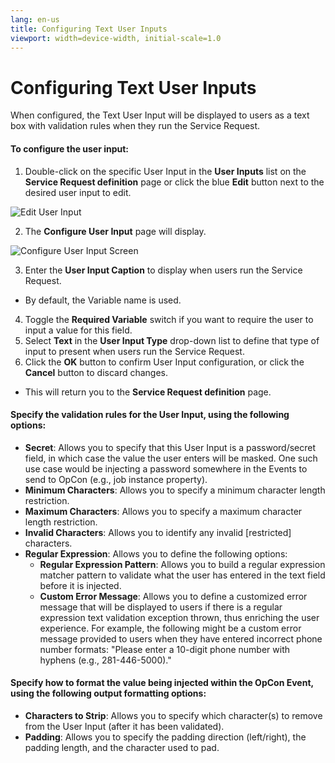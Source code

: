 ```yaml
---
lang: en-us
title: Configuring Text User Inputs
viewport: width=device-width, initial-scale=1.0
---
```


# Configuring Text User Inputs

When configured, the Text User Input will be displayed to users as a text box with validation rules when they run the Service Request.

#### To configure the user input:

1. Double-click on the specific User Input in the **User Inputs** list on the **Service Request definition** page or click the blue **Edit** button next to the desired user input to edit.

![Edit User Input](../../../Resources/Images/SM/Editing-User-Input.png "Edit User Input")

2. The **Configure User Input** page will display.

![Configure User Input Screen](../../../Resources/Images/SM/Setting-Up-User-Inputs_text.png "Configure User Input Screen")

3. Enter the **User Input Caption** to display when users run the Service Request. 
  * By default, the Variable name is used.
4. Toggle the **Required Variable** switch if you want to require the user to input a value for this field.
5. Select **Text** in the **User Input Type** drop-down list to define that type of input to present when users run the Service Request.
6. Click the **OK** button to confirm User Input configuration, or click the **Cancel** button to discard changes. 
  * This will return you to the **Service Request definition** page.

#### Specify the validation rules for the User Input, using the following options:

* **Secret**: Allows you to specify that this User Input is a password/secret field, in which case the value the user enters will be masked. One such use case would be injecting a password somewhere in the Events to send to OpCon (e.g., job instance property).
* **Minimum Characters**: Allows you to specify a minimum character length restriction.
* **Maximum Characters**: Allows you to specify a maximum character length restriction.
* **Invalid Characters**: Allows you to identify any invalid \[restricted\] characters.
* **Regular Expression**: Allows you to define the following options:
  * **Regular Expression Pattern**: Allows you to build a regular expression matcher pattern to validate what the user has entered in the text field before it is injected.
  * **Custom Error Message**: Allows you to define a customized error message that will be displayed to users if there is a regular expression text validation exception thrown, thus enriching the user experience. For example, the following might be a custom error message provided to users when they have entered incorrect phone number formats: "Please enter a 10-digit phone number with hyphens (e.g., 281-446-5000)."

#### Specify how to format the value being injected within the OpCon Event, using the following output formatting options:

* **Characters to Strip**: Allows you to specify which character(s) to remove from the User Input (after it has been validated).
* **Padding**: Allows you to specify the padding direction (left/right), the padding length, and the character used to pad.
